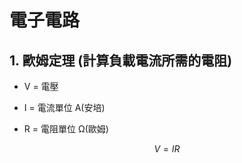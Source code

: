# 電子電路

## 1. 歐姆定理 (計算負載電流所需的電阻)

- V = 電壓

- I  = 電流單位 A(安培)

- R = 電阻單位 Ω(歐姆)

$$
V=IR
$$








